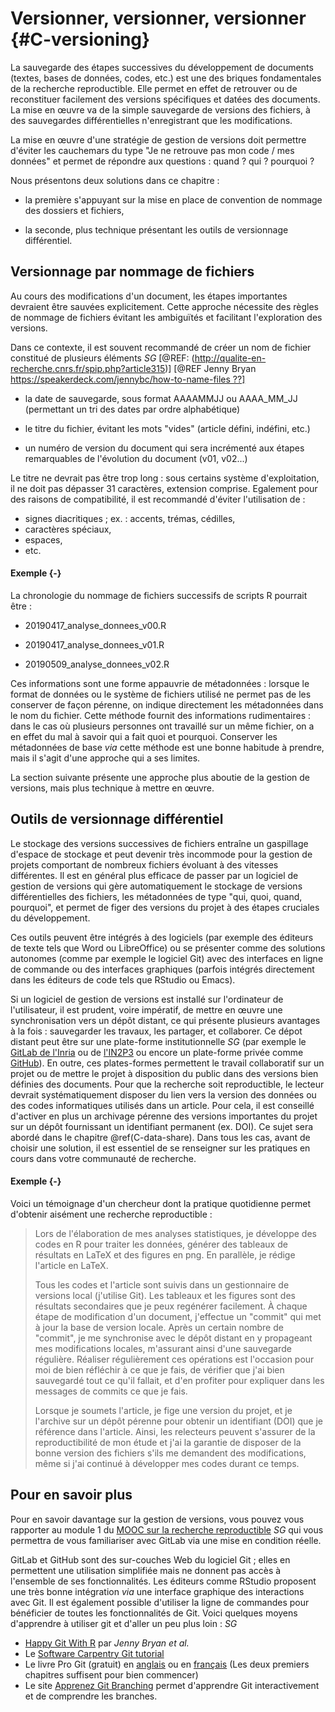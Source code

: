 # Versionner, versionner, versionner {#C-versioning}

La sauvegarde des étapes successives du développement de documents (textes,
bases de données, codes, etc.) est une des briques fondamentales de la
recherche reproductible. Elle permet en effet de retrouver ou de reconstituer
facilement des versions spécifiques et datées des documents. La mise en œuvre
va de la simple sauvegarde de versions des fichiers, à des sauvegardes
différentielles n'enregistrant que les modifications.

La mise en œuvre d'une stratégie de gestion de versions doit permettre d'éviter
les cauchemars du type "Je ne retrouve pas mon code / mes données" et permet
de répondre aux questions : quand ? qui ? pourquoi ?

Nous présentons deux solutions dans ce chapitre :

- la première s'appuyant sur la mise en place de convention de nommage des dossiers et fichiers, 

- la seconde, plus technique présentant les outils de versionnage différentiel.

## Versionnage par nommage de fichiers

Au cours des modifications d'un document, les étapes importantes
devraient être sauvées explicitement. Cette approche nécessite des
règles de nommage de fichiers évitant les ambiguïtés et facilitant
l'exploration des versions. 

Dans ce contexte, il est souvent recommandé de créer un nom de fichier constitué de plusieurs
éléments *SG* [@REF: (http://qualite-en-recherche.cnrs.fr/spip.php?article315)] [@REF Jenny Bryan https://speakerdeck.com/jennybc/how-to-name-files ??]

* la date de sauvegarde, sous format AAAAMMJJ ou AAAA_MM_JJ
(permettant un tri des dates par ordre alphabétique)

* le titre du fichier, évitant les mots "vides" (article défini, indéfini, etc.)

* un numéro de version du document qui sera incrémenté aux étapes
remarquables de l'évolution du document (v01, v02...)

Le titre ne devrait pas être trop long : sous certains système d'exploitation,
il ne doit pas dépasser 31 caractères, extension comprise. Egalement pour 
des raisons de compatibilité, il est recommandé d'éviter l'utilisation de :

- signes diacritiques ; ex. : accents, trémas, cédilles,  
- caractères spéciaux,
- espaces,
- etc.


#### Exemple {-}

La chronologie du nommage de fichiers successifs de scripts R pourrait être :

* 20190417_analyse_donnees_v00.R

* 20190417_analyse_donnees_v01.R

* 20190509_analyse_donnees_v02.R


Ces informations sont une forme appauvrie de métadonnées : lorsque le format de
données ou le système de fichiers utilisé ne permet pas de les
conserver de façon pérenne, on indique directement les métadonnées dans le nom du fichier. Cette méthode fournit des informations rudimentaires : dans le cas où plusieurs personnes ont travaillé sur un même
fichier, on a en effet du mal à savoir qui a fait quoi et pourquoi.
Conserver les métadonnées de base *via* cette méthode est une bonne habitude à prendre, mais il s'agit d'une approche
qui a ses limites.

La section suivante présente une approche plus aboutie de la gestion de versions, 
mais plus technique à mettre en œuvre.



## Outils de versionnage différentiel

Le stockage des versions successives de fichiers entraîne un gaspillage
d'espace de stockage et peut devenir très incommode pour la gestion de
projets comportant de nombreux fichiers évoluant à des vitesses différentes.
Il est en général plus efficace de passer par un logiciel de gestion de versions 
qui gère automatiquement le stockage de versions différentielles des
fichiers, les métadonnées de type "qui, quoi, quand, pourquoi",
et permet de figer des versions du projet à des étapes cruciales du développement.

Ces outils peuvent être intégrés à des logiciels (par exemple des éditeurs de texte 
tels que Word ou LibreOffice) ou se présenter comme des solutions autonomes (comme 
par exemple le logiciel Git) avec des interfaces en ligne de commande ou des 
interfaces graphiques (parfois intégrés directement dans les éditeurs de code tels que 
RStudio ou Emacs).

Si un logiciel de gestion de versions est installé sur l'ordinateur de
l'utilisateur, il est prudent, voire impératif, de mettre en œuvre une
synchronisation vers un dépôt distant, ce qui présente plusieurs avantages à la
fois : sauvegarder les travaux, les partager, et collaborer. Ce dépot
distant peut être sur une plate-forme institutionnelle *SG* (par exemple le
[GitLab de
l'Inria](https://gitlab.inria.fr/learninglab/mooc-rr/mooc-rr-ressources/gitlab)
ou de [l'IN2P3](https://gitlab.in2p3.fr/CTA-LAPP/HiPeCTA) ou encore un
plate-forme privée comme [GitHub](https://github.com/)). En outre, ces
plates-formes permettent le travail collaboratif sur un projet ou de mettre le
projet à disposition du public dans des versions bien définies des documents.
Pour que la recherche soit reproductible, le lecteur devrait
systématiquement disposer du lien vers la version des données ou des codes
informatiques utilisés dans un article. Pour cela, il est conseillé d'activer
en plus un archivage pérenne des versions importantes du projet sur un dépôt
fournissant un identifiant permanent (ex. DOI). Ce sujet sera abordé dans le chapitre
\@ref(C-data-share). Dans tous les cas, avant de choisir une solution, il est
essentiel de se renseigner sur les pratiques en cours dans votre communauté de
recherche.

#### Exemple {-}

Voici un témoignage d'un chercheur dont la pratique quotidienne permet
d'obtenir aisément une recherche reproductible :

> Lors de l'élaboration de mes analyses statistiques, je développe des
> codes en R pour traiter les données, générer des tableaux de
> résultats en LaTeX et des figures en png. En parallèle, je rédige
> l'article en LaTeX.
> 
> Tous les codes et l'article sont suivis dans un gestionnaire de
> versions local (j'utilise Git). Les tableaux et les figures sont des
> résultats secondaires que je peux regénérer facilement. À chaque
> étape de modification d'un document, j'effectue un "commit" qui met
> à jour la base de version locale. Après un certain nombre de
> "commit", je me synchronise avec le dépôt distant en y propageant
> mes modifications locales, m'assurant ainsi d'une sauvegarde
> régulière. Réaliser régulièrement ces opérations est l'occasion pour
> moi de bien réfléchir à ce que je fais, de vérifier que j'ai bien
> sauvegardé tout ce qu'il fallait, et d'en profiter pour expliquer
> dans les messages de commits ce que je fais.
> 
> Lorsque je soumets l'article, je fige une version du projet, et je
> l'archive sur un dépôt pérenne pour obtenir un identifiant (DOI) que
> je référence dans l'article.
> Ainsi, les relecteurs peuvent s'assurer de la reproductibilité de mon
> étude et j'ai la garantie de disposer de la bonne version des
> fichiers s'ils me demandent des modifications, même si j'ai continué
> à développer mes codes durant ce temps.


## Pour en savoir plus

Pour en savoir davantage sur la gestion de versions, vous pouvez vous
rapporter au module 1 du [MOOC sur la recherche
reproductible](https://learninglab.inria.fr/mooc-recherche-reproductible-principes-methodologiques-pour-une-science-transparente/)
*SG* qui vous permettra de vous familiariser avec GitLab via une mise en
condition réelle. 

GitLab et GitHub sont des sur-couches Web du logiciel Git ; elles
en permettent une utilisation simplifiée mais ne donnent pas accès à
l'ensemble de ses fonctionnalités. Les éditeurs comme RStudio
proposent une très bonne intégration *via* une interface graphique des
interactions avec Git. Il est également possible d'utiliser la ligne de
commandes pour bénéficier de toutes les fonctionnalités de Git.
Voici quelques moyens d'apprendre à utiliser git et d'aller un peu plus loin :
*SG*
 - [Happy Git With R](https://happygitwithr.com/) par *Jenny Bryan et al.*
 - Le [Software Carpentry Git tutorial](http://swcarpentry.github.io/git-novice/)
 - Le livre Pro Git (gratuit) en [anglais](https://git-scm.com/book/en/v2) ou
 en [français](https://git-scm.com/book/fr/v2) (Les deux premiers chapitres
 suffisent pour bien commencer)
 - Le site [Apprenez Git Branching](https://learngitbranching.js.org/) permet
  d'apprendre Git interactivement et de comprendre les branches.


